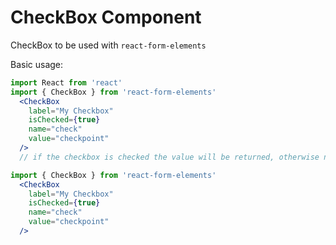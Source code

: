 # CheckBox Component

CheckBox to be used with `react-form-elements`

Basic usage:

```jsx static
import React from 'react'
import { CheckBox } from 'react-form-elements'
  <CheckBox
    label="My Checkbox"
    isChecked={true}
    name="check"
    value="checkpoint"
  />
  // if the checkbox is checked the value will be returned, otherwise null
```

```jsx
import { CheckBox } from 'react-form-elements'
  <CheckBox
    label="My Checkbox"
    isChecked={true}
    name="check"
    value="checkpoint"
  />
```